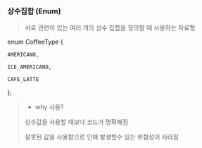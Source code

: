 ### 상수집합 (Enum)

> 서로 관련이 있는 여러 개의 상수 집합을 정의할 때 사용하는 자료형

enum CoffeeType {

    AMERICANO,
    
    ICE_AMERICANO,
    
    CAFE_LATTE
    
};
> - why 사용?
>
>  상수값을 사용할 때보다 코드가 명확해짐
>
> 잘못된 값을 사용함으로 인해 발생할수 있는 위험성이 사라짐

